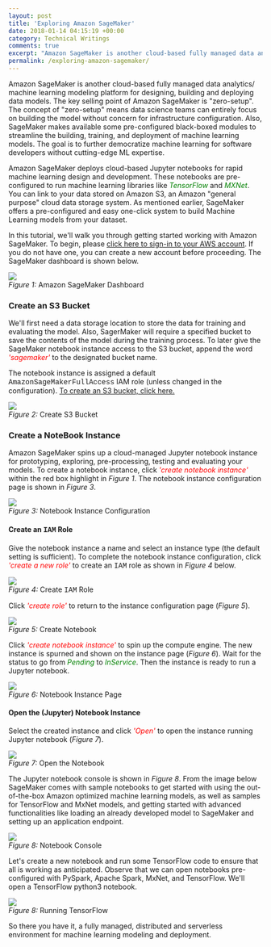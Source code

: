 ```yaml
---
layout: post
title: 'Exploring Amazon SageMaker'
date: 2018-01-14 04:15:19 +00:00
category: Technical Writings
comments: true
excerpt: "Amazon SageMaker is another cloud-based fully managed data analytics/ machine learning modeling platform for designing, building and deploying data models. The key selling point of Amazon SageMaker is \"zero-setup\". This post takes a tour through spinning up a SageMaker notebook instance for data analytics/ modeling learning models."
permalink: /exploring-amazon-sagemaker/
---
```


Amazon SageMaker is another cloud-based fully managed data analytics/ machine learning modeling platform for designing, building and deploying data models. The key selling point of Amazon SageMaker is "zero-setup". The concept of "zero-setup" means data science teams can entirely focus on building the model without concern for infrastructure configuration. Also, SageMaker makes available some pre-configured black-boxed modules to streamline the building, training, and deployment of machine learning models. The goal is to further democratize machine learning for software developers without cutting-edge ML expertise.

Amazon SageMaker deploys cloud-based Jupyter notebooks for rapid machine learning design and development. These notebooks are pre-configured to run machine learning libraries like <span style="font-style: italic; color:green">TensorFlow</span> and <span style="font-style: italic; color:green">MXNet</span>. You can link to your data stored on Amazon S3, an Amazon "general purpose" cloud data storage system. As mentioned earlier, SageMaker offers a pre-configured and easy one-click system to build Machine Learning models from your dataset.

In this tutorial, we'll walk you through getting started working with Amazon SageMaker. To begin, please [click here to sign-in to your AWS account](https://console.aws.amazon.com/sagemaker). If you do not have one, you can create a new account before proceeding. The SageMaker dashboard is shown below.

<div class="imgcap">
<img src="../assets/exploring_sagemaker/1.SM_home.png">
<div class="thecap"><span style="font-style: italic">Figure 1: </span>Amazon SageMaker Dashboard</div>
</div>

### Create an S3 Bucket
We'll first need a data storage location to store the data for training and evaluating the model. Also, SagerMaker will require a specified bucket to save the contents of the model during the training process. To later give the SageMaker notebook instance access to the S3 bucket, append the word <span style="font-style: italic; color:red">'sagemaker'</span> to the designated bucket name.

The notebook instance is assigned a default <span style="font-family: Courier New,Courier,Lucida Sans Typewriter,Lucida Typewriter,monospace">AmazonSageMakerFullAccess</span> IAM role (unless changed in the configuration). [To create an S3 bucket, click here.](https://console.aws.amazon.com/s3/)

<div class="imgcap">
<img src="../assets/exploring_sagemaker/3.create_S3_bucket.png">
<div class="thecap"><span style="font-style: italic">Figure 2: </span>Create S3 Bucket</div>
</div>

### Create a NoteBook Instance
Amazon SageMaker spins up a cloud-managed Jupyter notebook instance for prototyping, exploring, pre-processing, testing and evaluating your models. To create a notebook instance, click <span style="font-style: italic; color:red">'create notebook instance'</span> within the red box highlight in *Figure 1*. The notebook instance configuration page is shown in *Figure 3*.

<div class="imgcap">
<img src="../assets/exploring_sagemaker/2.instance_configuration.png">
<div class="thecap"><span style="font-style: italic">Figure 3: </span>Notebook Instance Configuration</div>
</div>

#### Create an <span style="font-family: Courier New,Courier,Lucida Sans Typewriter,Lucida Typewriter,monospace">IAM</span> Role
Give the notebook instance a name and select an instance type (the default setting is sufficient). To complete the notebook instance configuration, click <span style="font-style: italic; color:red">'create a new role'</span> to create an <span style="font-family: Courier New,Courier,Lucida Sans Typewriter,Lucida Typewriter,monospace">IAM</span> role as shown in *Figure 4* below.

<div class="imgcap">
<img src="../assets/exploring_sagemaker/4.create_IAM.png">
<div class="thecap"><span style="font-style: italic">Figure 4: </span>Create <span style="font-family: Courier New,Courier,Lucida Sans Typewriter,Lucida Typewriter,monospace">IAM</span> Role</div>
</div>

Click <span style="font-style: italic; color:red">'create role'</span> to return to the instance configuration page (*Figure 5*).

<div class="imgcap">
<img src="../assets/exploring_sagemaker/5.create_notebook.png">
<div class="thecap"><span style="font-style: italic">Figure 5: </span>Create Notebook</div>
</div>

Click <span style="font-style: italic; color:red">'create notebook instance'</span> to spin up the compute engine. The new instance is spurned and shown on the instance page (*Figure 6*). Wait for the status to go from <span style="font-style: italic; color:green">Pending</span> to <span style="font-style: italic; color:green">InService</span>. Then the instance is ready to run a Jupyter notebook.

<div class="imgcap">
<img src="../assets/exploring_sagemaker/6.notebook_instance.png">
<div class="thecap"><span style="font-style: italic">Figure 6: </span>Notebook Instance Page</div>
</div>

#### Open the (Jupyter) Notebook Instance
Select the created instance and click <span style="font-style: italic; color:red">'Open'</span> to open the instance running Jupyter notebook (*Figure 7*).

<div class="imgcap">
<img src="../assets/exploring_sagemaker/7.open_the_notebook.png">
<div class="thecap"><span style="font-style: italic">Figure 7: </span>Open the Notebook</div>
</div>

The Jupyter notebook console is shown in *Figure 8*. From the image below SageMaker comes with sample notebooks to get started with using the out-of-the-box Amazon optimized machine learning models, as well as samples for TensorFlow and MxNet models, and getting started with advanced functionalities like loading an already developed model to SageMaker and setting up an application endpoint.

<div class="imgcap">
<img src="../assets/exploring_sagemaker/8.notebook_console.png">
<div class="thecap"><span style="font-style: italic">Figure 8: </span>Notebook Console</div>
</div>

Let's create a new notebook and run some TensorFlow code to ensure that all is working as anticipated. Observe that we can open notebooks pre-configured with PySpark, Apache Spark, MxNet, and TensorFlow. We'll open a TensorFlow python3 notebook.

<div class="imgcap">
<img src="../assets/exploring_sagemaker/9.running_tensorflow.png">
<div class="thecap"><span style="font-style: italic">Figure 8: </span>Running TensorFlow</div>
</div>

So there you have it, a fully managed, distributed and serverless environment for machine learning modeling and deployment.